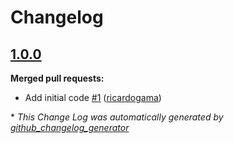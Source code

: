 # Changelog

## [1.0.0](https://github.com/seegno/bookshelf-mask/tree/1.0.0)

**Merged pull requests:**

- Add initial code [\#1](https://github.com/seegno/bookshelf-mask/pull/1) ([ricardogama](https://github.com/ricardogama))



\* *This Change Log was automatically generated by [github_changelog_generator](https://github.com/skywinder/Github-Changelog-Generator)*
